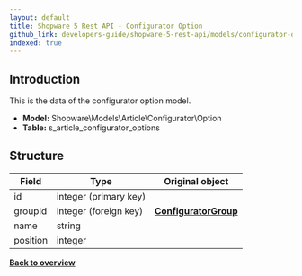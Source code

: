 ```yaml
---
layout: default
title: Shopware 5 Rest API - Configurator Option
github_link: developers-guide/shopware-5-rest-api/models/configurator-option/index.md
indexed: true
---
```


## Introduction

This is the data of the configurator option model.

* **Model:** Shopware\Models\Article\Configurator\Option
* **Table:** s_article_configurator_options

## Structure

| Field                 | Type                  | Original object                                 |
|-----------------------|-----------------------|-------------------------------------------------|
| id             	    | integer (primary key) |                                                 |
| groupId               | integer (foreign key) | **[ConfiguratorGroup](./configurator-group)**   |
| name                  | string                |                                                 |
| position              | integer               |                                                 |

**[Back to overview](../)**